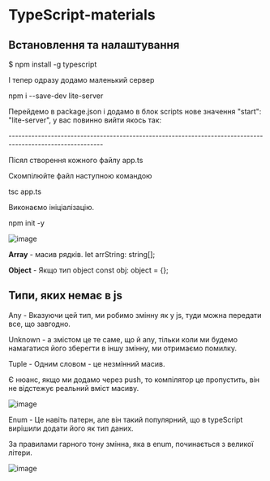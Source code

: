 # TypeScript-materials

<h2> Встановлення та налаштування </h2>

<p>$ npm install -g typescript </p>
<p>І тепер одразу додамо маленький сервер</p>
<p>npm i --save-dev lite-server</p>
Перейдемо в package.json і додамо в блок scripts нове значення "start": "lite-server", у вас повинно вийти якось так:</p>
-----------------------------------------------------------------------------------------------------------
<p>Пісял створення кожного файлу app.ts</p>
<p>Скомпілюйте файл наступною командою</p>

<p>tsc app.ts</p>

<p>Виконаємо ініціалізацію.</p>

<p>npm init -y</p>

![image](https://github.com/0trava/TypeScript-materials/assets/102797527/2df58e35-e5a8-47a2-8a3c-58f6d5436f33)

<b>Array</b> - масив рядків. let arrString: string[];</p>
<b>Object</b> - Якщо тип object const obj: object = {};</p>

<h2> Типи, яких немає в js</h2>

Any - Вказуючи цей тип, ми робимо змінну як у js, туди можна передати все, що завгодно. </p>
Unknown - а змістом це те саме, що й any, тільки коли ми будемо намагатися його зберегти в іншу змінну, ми отримаємо помилку.</p>
Tuple - Одним словом - це незмінний масив. </p>
Є нюанс, якщо ми додамо через push, то компілятор це пропустить, він не відстежує реальний вміст масиву.</p>

![image](https://github.com/0trava/TypeScript-materials/assets/102797527/08785415-2fbc-4669-82b8-a21f9b9f2bad)

Enum - Це навіть патерн, але він такий популярний, що в typeScript вирішили додати його як тип даних.</p>
За правилами гарного тону змінна, яка в enum, починається з великої літери.</p>

![image](https://github.com/0trava/TypeScript-materials/assets/102797527/fdfc537d-587a-45bd-9cd0-1312b6f08d3a)






